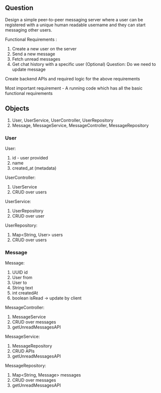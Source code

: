 ## Question
Design a simple peer-to-peer messaging server where a user can be registered with a unique human readable username and they can start messaging other users.

Functional Requirements :
1. Create a new user on the server
2. Send a new message
3. Fetch unread messages
4. Get chat history with a specific user (Optional)
   Question: Do we need to update message

Create backend APIs and required logic for the above requirements


Most important requirement - A running code which has all the basic functional
requirements

## Objects
1. User, UserService, UserController, UserRepository
2. Message, MessageService, MessageController, MessageRepository

### User 
User:
1. id - user provided
2. name
3. created_at (metadata)

UserController:
1. UserService
2. CRUD over users

UserService:
1. UserRepository
2. CRUD over user

UserRepository:
1. Map<String, User> users
2. CRUD over users

### Message
Message:
1. UUID id
2. User from
2. User to
3. String text
4. int createdAt
5. boolean isRead -> update by client

MessageController:
1. MessageService
2. CRUD over messages
3. getUnreadMessagesAPI

MessageService:
1. MessageRepository
2. CRUD APIs
3. getUnreadMessagesAPI

MessageRepository:
1. Map<String, Message> messages
2. CRUD over messages
3. getUnreadMessagesAPI
